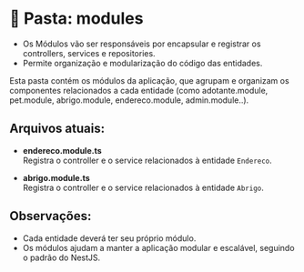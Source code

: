# 📂 Pasta: modules

- Os Módulos vão ser responsáveis por encapsular e registrar os controllers, services e repositories.
- Permite organização e modularização do código das entidades.

Esta pasta contém os módulos da aplicação, que agrupam e organizam os componentes relacionados a cada entidade (como adotante.module, pet.module, abrigo.module, endereco.module, admin.module..).

## Arquivos atuais:

- **endereco.module.ts**  
  Registra o controller e o service relacionados à entidade `Endereco`.

- **abrigo.module.ts**  
  Registra o controller e o service relacionados à entidade `Abrigo`.

## Observações:
- Cada entidade deverá ter seu próprio módulo.
- Os módulos ajudam a manter a aplicação modular e escalável, seguindo o padrão do NestJS.

